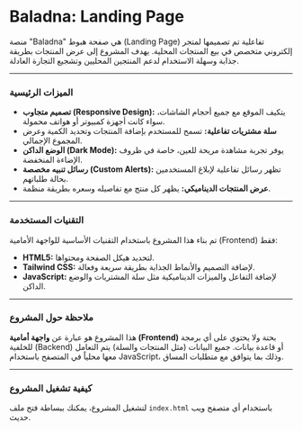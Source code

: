 # Baladna: Landing Page

منصة "Baladna" هي صفحة هبوط (Landing Page) تفاعلية تم تصميمها لمتجر إلكتروني متخصص في بيع المنتجات المحلية. يهدف المشروع إلى عرض المنتجات بطريقة جذابة وسهلة الاستخدام لدعم المنتجين المحليين وتشجيع التجارة العادلة.

---

### **الميزات الرئيسية**

* **تصميم متجاوب (Responsive Design):** يتكيف الموقع مع جميع أحجام الشاشات، سواء كانت أجهزة كمبيوتر أو هواتف محمولة.
* **سلة مشتريات تفاعلية:** تسمح للمستخدم بإضافة المنتجات وتحديد الكمية وعرض المجموع الإجمالي.
* **الوضع الداكن (Dark Mode):** يوفر تجربة مشاهدة مريحة للعين، خاصة في ظروف الإضاءة المنخفضة.
* **رسائل تنبيه مخصصة (Custom Alerts):** تظهر رسائل تفاعلية لإبلاغ المستخدمين بحالة طلباتهم.
* **عرض المنتجات الديناميكي:** يظهر كل منتج مع تفاصيله وسعره بطريقة منظمة.

---

### **التقنيات المستخدمة**

تم بناء هذا المشروع باستخدام التقنيات الأساسية للواجهة الأمامية (Frontend) فقط:

* **HTML5:** لتحديد هيكل الصفحة ومحتواها.
* **Tailwind CSS:** لإضافة التصميم والأنماط الجذابة بطريقة سريعة وفعالة.
* **JavaScript:** لإضافة التفاعل والميزات الديناميكية مثل سلة المشتريات والوضع الداكن.

---

### **ملاحظة حول المشروع**

هذا المشروع هو عبارة عن **واجهة أمامية (Frontend)** بحتة ولا يحتوي على أي برمجة للخلفية (Backend) أو قاعدة بيانات. جميع البيانات (مثل المنتجات والسلة) يتم التعامل معها محلياً في المتصفح باستخدام JavaScript، وذلك بما يتوافق مع متطلبات المساق.

---

### **كيفية تشغيل المشروع**

لتشغيل المشروع، يمكنك ببساطة فتح ملف `index.html` باستخدام أي متصفح ويب حديث.